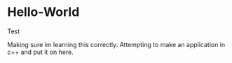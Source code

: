 # Hello-World
Test


Making sure im learning this correctly. Attempting to make an application in c++ and put it on here.
